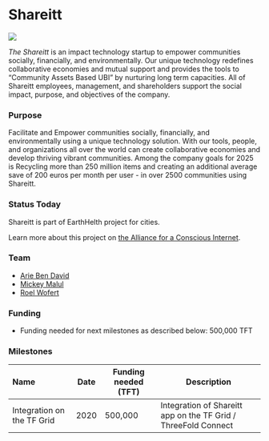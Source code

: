 # Shareitt

![](img/shareitt.png)

*The Shareitt* is an impact technology startup to empower communities socially, financially, and environmentally. Our unique technology redefines collaborative economies and mutual support and provides the tools to “Community Assets Based UBI” by nurturing long term capacities. All of Shareitt employees, management, and shareholders support the social impact, purpose, and objectives of the company.

### Purpose

Facilitate and Empower communities socially, financially, and environmentally using a unique technology solution. With our tools, people, and organizations all over the world can create collaborative economies and develop thriving vibrant communities. Among the company goals for 2025 is Recycling more than 250 million items and creating an additional average save of 200 euros per month per user - in over 2500 communities using Shareitt.

### Status Today

Shareitt is part of EarthHelth project for cities.

Learn more about this project on [the Alliance for a Conscious Internet](https://www.consciousinternet.org/index.html#/projects/shareitt).

### Team

- [Arie Ben David](https://www.consciousinternet.org/#/people/arie_ben_david)
- [Mickey Malul](https://www.consciousinternet.org/#/people/mickey_malul)
- [Roel Wofert](https://www.consciousinternet.org/#/people/roel_wofert)

### Funding

- Funding needed for next milestones as described below: 500,000 TFT

### Milestones

| Name         | Date   | Funding needed (TFT) | Description
|:-------------|--------|-------------|-----------------|
| Integration on the TF Grid |  2020 |  500,000 | Integration of Shareitt app on the TF Grid / ThreeFold Connect|